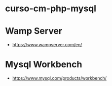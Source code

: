 # curso-cm-php-mysql


# Wamp Server
- https://www.wampserver.com/en/
  
# Mysql Workbench
- https://www.mysql.com/products/workbench/